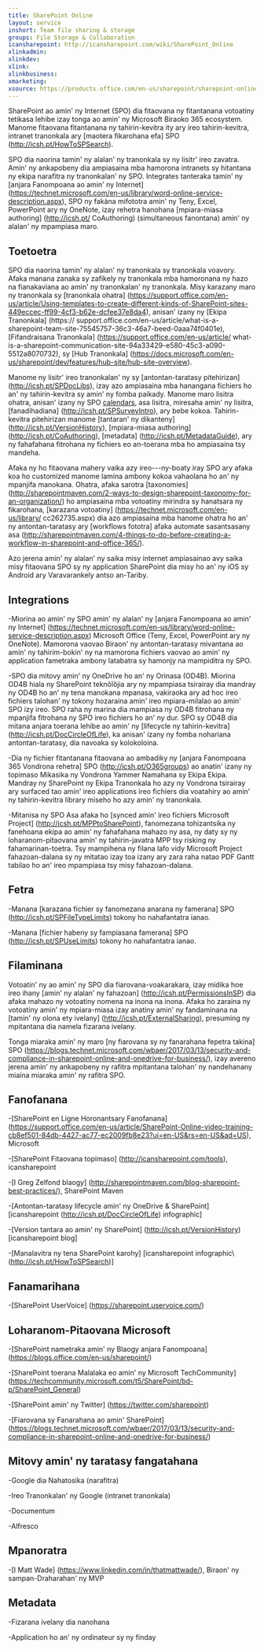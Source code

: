 ```yaml
---
title: SharePoint Online
layout: service
inshort: Team file sharing & storage
groups: File Storage & Collaboration
icansharepoint: http://icansharepoint.com/wiki/SharePoint_Online
xlinkadmin: 
xlinkdev: 
xlink: 
xlinkbusiness: 
xmarketing: 
xsource: https://products.office.com/en-us/sharepoint/sharepoint-online-collaboration-software
---
```


SharePoint ao amin' ny Internet (SPO) dia fitaovana ny fitantanana votoatiny tetikasa lehibe izay tonga ao amin' ny Microsoft Biraoko 365 ecosystem. Manome fitaovana fitantanana ny tahirin-kevitra ity ary ireo tahirin-kevitra, intranet tranonkala ary [maotera fikarohana efa] SPO (http://icsh.pt/HowToSPSearch).

SPO dia naorina tamin' ny alalan' ny tranonkala sy ny lisitr' ireo zavatra. Amin' ny ankapobeny dia ampiasaina mba hamorona intranets sy hitantana ny ekipa narafitra ny tranonkalan' ny SPO. Integrates tanteraka tamin' ny [anjara Fanompoana ao amin' ny Internet] (https://technet.microsoft.com/en-us/library/word-online-service-description.aspx), SPO ny fakàna mifototra amin' ny Teny, Excel, PowerPoint ary ny OneNote, izay rehetra hanohana [mpiara-miasa authoring] (http://icsh.pt/ CoAuthoring) (simultaneous fanontana) amin' ny alalan' ny mpampiasa maro.

Toetoetra
---------

SPO dia naorina tamin' ny alalan' ny tranonkala sy tranonkala voavory. Afaka manana zanaka sy zafikely ny tranonkala mba hamoronana ny hazo na fianakaviana ao amin' ny tranonkalan' ny tranonkala. Misy karazany maro ny tranonkala sy [tranonkala ohatra] (https://support.office.com/en-us/article/Using-templates-to-create-different-kinds-of-SharePoint-sites-449eccec-ff99-4cf3-b62e-dcfee37e8da4), anisan' izany ny [Ekipa Tranonkala] (https:// support.office.com/en-us/article/what-is-a-sharepoint-team-site-75545757-36c3-46a7-beed-0aaa74f0401e), [Fifandraisana Tranonkala] (https://support.office.com/en-us/article/ what-is-a-sharepoint-communication-site-94a33429-e580-45c3-a090-5512a8070732), sy [Hub Tranonkala] (https://docs.microsoft.com/en-us/sharepoint/dev/features/hub-site/hub-site-overview).

Manome ny lisitr' ireo tranonkalan' ny sy [antontan-taratasy pitehirizan] (http://icsh.pt/SPDocLibs), izay azo ampiasaina mba hanangana fichiers ho an' ny tahirin-kevitra sy amin' ny fomba paikady. Manome maro lisitra ohatra, anisan' izany ny SPO [calendars](https//icsh.pt/SPCalendars), asa lisitra, miresaha amin' ny lisitra, [fanadihadiana] (http://icsh.pt/SPSurveyIntro), ary bebe kokoa. Tahirin-kevitra pitehirizan manome [tantaran' ny dikanteny] (http://icsh.pt/VersionHistory), [mpiara-miasa authoring] (http://icsh.pt/CoAuthoring), [metadata] (http://icsh.pt/MetadataGuide), ary ny fahafahana fitrohana ny fichiers eo an-toerana mba ho ampiasaina tsy mandeha.

Afaka ny ho fitaovana mahery vaika azy ireo---ny-boaty iray SPO ary afaka koa ho customized manome lamina ambony kokoa vahaolana ho an' ny mpanjifa manokana. Ohatra, afaka sarotra [taxonomies] (http://sharepointmaven.com/2-ways-to-design-sharepoint-taxonomy-for-an-organization/) ho ampiasaina mba votoatiny mirindra sy hanatsara ny fikarohana, [karazana votoatiny] (https://technet.microsoft.com/en-us/library/ cc262735.aspx) dia azo ampiasaina mba hanome ohatra ho an' ny antontan-taratasy ary [workflows fototra] afaka automate sasantsasany asa (http://sharepointmaven.com/4-things-to-do-before-creating-a-workflow-in-sharepoint-and-office-365/).

Azo jerena amin' ny alalan' ny saika misy internet ampiasainao avy saika misy fitaovana SPO sy ny application SharePoint dia misy ho an' ny iOS sy Android ary Varavarankely antso an-Tariby.

Integrations
---------

-Miorina ao amin' ny SPO amin' ny alalan' ny [anjara Fanompoana ao amin' ny Internet] (https://technet.microsoft.com/en-us/library/word-online-service-description.aspx) Microsoft Office (Teny, Excel, PowerPoint ary ny OneNote). Mamorona vaovao Biraon' ny antontan-taratasy mivantana ao amin' ny tahirim-bokin' ny na mamorona fichiers vaovao ao amin' ny application fametraka ambony latabatra sy hamonjy na mampiditra ny SPO.

-SPO dia mitovy amin' ny OneDrive ho an' ny Orinasa (OD4B). Miorina OD4B hiala ny SharePoint teknôlôjia ary ny mpampiasa tsirairay dia mandray ny OD4B ho an' ny tena manokana mpanasa, vakiraoka ary ad hoc ireo fichiers talohan' ny tokony hozaraina amin' ireo mpiara-milalao ao amin' SPO izy ireo. SPO raha ny marina dia mampiasa ny OD4B fitrohana ny mpanjifa fitrohana ny SPO ireo fichiers ho an' ny dur. SPO sy OD4B dia mitana anjara toerana lehibe ao amin' ny [lifecycle ny tahirin-kevitra] (http://icsh.pt/DocCircleOfLife), ka anisan' izany ny fomba nohariana antontan-taratasy, dia navoaka sy kolokoloina.

-Dia ny fichier fitantanana fitaovana ao ambadiky ny [anjara Fanompoana 365 Vondrona rehetra] SPO (http://icsh.pt/O365groups) ao anatin' izany ny topimaso Mikasika ny Vondrona Yammer Namahana sy Ekipa Ekipa. Mandray ny SharePoint ny Ekipa Tranonkala ho azy ny Vondrona tsirairay ary surfaced tao amin' ireo applications ireo fichiers dia voatahiry ao amin' ny tahirin-kevitra library miseho ho azy amin' ny tranonkala.

-Mitanisa ny SPO Asa afaka ho [synced amin' ireo fichiers Microsoft Project] (http://icsh.pt/MPPtoSharePoint), fanomezana tohizantsika ny fanehoana ekipa ao amin' ny fahafahana mahazo ny asa, ny daty sy ny loharanom-pitaovana amin' ny tahirin-javatra MPP tsy risking ny fahamarinan-toetra. Tsy mampihena ny filana lafo vidy Microsoft Project fahazoan-dalana sy ny mitatao izay toa izany ary zara raha natao PDF Gantt tabilao ho an' ireo mpampiasa tsy misy fahazoan-dalana.

Fetra
---------

-Manana [karazana fichier sy fanomezana anarana ny famerana] SPO (http://icsh.pt/SPFileTypeLimits) tokony ho nahafantatra ianao.

-Manana [fichier habeny sy fampiasana famerana] SPO (http://icsh.pt/SPUseLimits) tokony ho nahafantatra ianao.

Filaminana
---------

Votoatin' ny ao amin' ny SPO dia fiarovana-voakarakara, izay midika hoe ireo ihany [amin' ny alalan' ny fahazoan] (http://icsh.pt/PermissionsInSP) dia afaka mahazo ny votoatiny nomena na inona na inona. Afaka ho zaraina ny votoatiny amin' ny mpiara-miasa izay anatiny amin' ny fandaminana na [tamin' ny olona ety ivelany] (http://icsh.pt/ExternalSharing), presuming ny mpitantana dia namela fizarana ivelany.

Tonga miaraka amin' ny maro [ny fiarovana sy ny fanarahana fepetra takina] SPO (https://blogs.technet.microsoft.com/wbaer/2017/03/13/security-and-compliance-in-sharepoint-online-and-onedrive-for-business/), izay avereno jerena amin' ny ankapobeny ny rafitra mpitantana talohan' ny nandehanany miaina miaraka amin' ny rafitra SPO.

Fanofanana
---------

-[SharePoint en Ligne Horonantsary Fanofanana] (https://support.office.com/en-us/article/SharePoint-Online-video-training-cb8ef501-84db-4427-ac77-ec2009fb8e23?ui=en-US&rs=en-US&ad=US), Microsoft

-[SharePoint Fitaovana topimaso] (http://icansharepoint.com/tools), icansharepoint

-[I Greg Zelfond blaogy] (http://sharepointmaven.com/blog-sharepoint-best-practices/), SharePoint Maven

-[Antontan-taratasy lifecycle amin' ny OneDrive & SharePoint] \[icansharepoint (http://icsh.pt/DocCircleOfLife)
    infographic\]

-[Version tantara ao amin' ny SharePoint] (http://icsh.pt/VersionHistory)
    \[icansharepoint blog\]

-[Manalavitra ny tena SharePoint
    karohy] \[icansharepoint infographic\ (http://icsh.pt/HowToSPSearch)]

Fanamarihana
---------

-[SharePoint UserVoice] (https://sharepoint.uservoice.com/)

Loharanom-Pitaovana Microsoft
---------

-[SharePoint nametraka amin' ny Blaogy anjara Fanompoana] (https://blogs.office.com/en-us/sharepoint/)

-[SharePoint toerana Malalaka eo amin' ny Microsoft TechCommunity] (https://techcommunity.microsoft.com/t5/SharePoint/bd-p/SharePoint_General)

-[SharePoint amin' ny Twitter] (https://twitter.com/sharepoint)

-[Fiarovana sy Fanarahana ao amin' SharePoint] (https://blogs.technet.microsoft.com/wbaer/2017/03/13/security-and-compliance-in-sharepoint-online-and-onedrive-for-business/)


Mitovy amin' ny taratasy fangatahana
--------------------

-Google dia Nahatosika (narafitra)

-Ireo Tranonkalan' ny Google (intranet tranonkala)

-Documentum

-Alfresco

Mpanoratra
---------

-[I Matt Wade] (https://www.linkedin.com/in/thatmattwade/), Biraon' ny sampan-Draharahan' ny MVP

Metadata
--------

-Fizarana ivelany dia nanohana

-Application ho an' ny ordinateur sy ny finday

